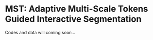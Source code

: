 # MST: Adaptive Multi-Scale Tokens Guided Interactive Segmentation


Codes and data will coming soon...
